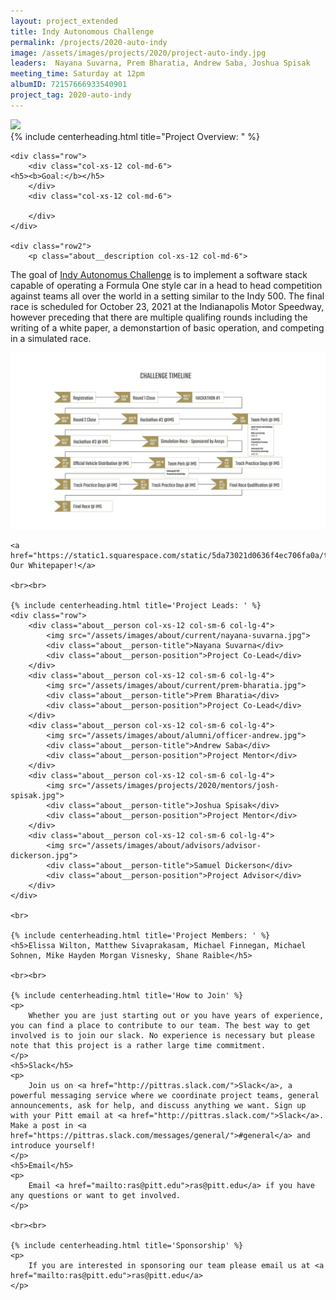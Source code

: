 ```yaml
---
layout: project_extended
title: Indy Autonomous Challenge
permalink: /projects/2020-auto-indy
image: /assets/images/projects/2020/project-auto-indy.jpg
leaders:  Nayana Suvarna, Prem Bharatia, Andrew Saba, Joshua Spisak
meeting_time: Saturday at 12pm
albumID: 72157666933540901
project_tag: 2020-auto-indy
---
```


<section class="project__image">
    <img src="{{ page.image }}">
</section>

<section>
    {% include centerheading.html title="Project Overview: " %}
    
    <div class="row">
        <div class="col-xs-12 col-md-6">
	<h5><b>Goal:</b></h5>
        </div>
        <div class="col-xs-12 col-md-6">
	
        </div>
    </div>
    
    <div class="row2">
        <p class="about__description col-xs-12 col-md-6">
 The goal of <a href="https://www.indyautonomouschallenge.com">Indy Autonomus Challenge</a> is to implement a software stack capable of operating a Formula One style car in a head to head competition against teams all over the world in a setting similar to the Indy 500. The final race is scheduled for October 23, 2021 at the Indianapolis Motor Speedway, however preceding that there are multiple qualifing rounds including the writing of a white paper, a demonstartion of basic operation, and competing in a simulated race.
        <div class="col-xs-12 col-md-6">
           <a href="https://indyautonomouschallenge.com/timeline"> <img class="about__group-image" src="/assets/images/projects/2020/indy-timeline.jpg"></a>
        </div>

    <a href="https://static1.squarespace.com/static/5da73021d0636f4ec706fa0a/t/5e604e57e4fc8938f7a8ed33/1583369815480/University+of+Pittsburgh+White+Paper.pdf">Read Our Whitepaper!</a>

    <br><br>

    {% include centerheading.html title='Project Leads: ' %}
    <div class="row">
        <div class="about__person col-xs-12 col-sm-6 col-lg-4">
            <img src="/assets/images/about/current/nayana-suvarna.jpg">
            <div class="about__person-title">Nayana Suvarna</div>
            <div class="about__person-position">Project Co-Lead</div>
        </div>
        <div class="about__person col-xs-12 col-sm-6 col-lg-4">
            <img src="/assets/images/about/current/prem-bharatia.jpg">
            <div class="about__person-title">Prem Bharatia</div>
            <div class="about__person-position">Project Co-Lead</div>
        </div>
        <div class="about__person col-xs-12 col-sm-6 col-lg-4">
            <img src="/assets/images/about/alumni/officer-andrew.jpg">
            <div class="about__person-title">Andrew Saba</div>
            <div class="about__person-position">Project Mentor</div>
        </div>
        <div class="about__person col-xs-12 col-sm-6 col-lg-4">
            <img src="/assets/images/projects/2020/mentors/josh-spisak.jpg">
            <div class="about__person-title">Joshua Spisak</div>
            <div class="about__person-position">Project Mentor</div>
        </div>
        <div class="about__person col-xs-12 col-sm-6 col-lg-4">
            <img src="/assets/images/about/advisors/advisor-dickerson.jpg">
            <div class="about__person-title">Samuel Dickerson</div>
            <div class="about__person-position">Project Advisor</div>
        </div>
    </div>

    <br>

    {% include centerheading.html title='Project Members: ' %}
    <h5>Elissa Wilton, Matthew Sivaprakasam, Michael Finnegan, Michael Sohnen, Mike Hayden Morgan Visnesky, Shane Raible</h5>

    <br><br>

    {% include centerheading.html title='How to Join' %}
    <p>
        Whether you are just starting out or you have years of experience, you can find a place to contribute to our team. The best way to get involved is to join our slack. No experience is necessary but please note that this project is a rather large time commitment.
    </p>
    <h5>Slack</h5>
    <p>
        Join us on <a href="http://pittras.slack.com/">Slack</a>, a powerful messaging service where we coordinate project teams, general announcements, ask for help, and discuss anything we want. Sign up with your Pitt email at <a href="http://pittras.slack.com/">Slack</a>. Make a post in <a href="https://pittras.slack.com/messages/general/">#general</a> and introduce yourself!
    </p>
    <h5>Email</h5>
    <p>
        Email <a href="mailto:ras@pitt.edu">ras@pitt.edu</a> if you have any questions or want to get involved.
    </p>

    <br><br>

    {% include centerheading.html title='Sponsorship' %}
    <p>
        If you are interested in sponsoring our team please email us at <a href="mailto:ras@pitt.edu">ras@pitt.edu</a>
    </p>
    

